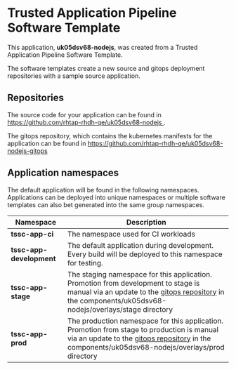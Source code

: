 # Trusted Application Pipeline Software Template

This application, **uk05dsv68-nodejs**, was created from a Trusted Application Pipeline Software Template.

The software templates create a new source and gitops deployment repositories with a sample source application. 

## Repositories

The source code for your application can be found in [https://github.com/rhtap-rhdh-qe/uk05dsv68-nodejs ](https://github.com/rhtap-rhdh-qe/uk05dsv68-nodejs ).
 
The gitops repository, which contains the kubernetes manifests for the application can be found in 
[https://github.com/rhtap-rhdh-qe/uk05dsv68-nodejs-gitops ](https://github.com/rhtap-rhdh-qe/uk05dsv68-nodejs-gitops ) 

## Application namespaces 

The default application will be found in the following namespaces. Applications can be deployed into unique namespaces or multiple software templates can also bet generated into the same group namespaces.  

|  Namespace   |  Description   |  
| -------- | -------- |
| **tssc-app-ci** | The namespace used for CI workloads |
| **tssc-app-development** | The default application during development. Every build will be deployed to this namespace for testing. |
| **tssc-app-stage** | The staging namespace for this application. Promotion from development to stage is manual via an update to the [gitops repository](https://github.com/rhtap-rhdh-qe/uk05dsv68-nodejs-gitops ) in the components/uk05dsv68-nodejs/overlays/stage directory |
| **tssc-app-prod** | The production namespace for this application. Promotion from stage to production is manual via an update to the [gitops repository](https://github.com/rhtap-rhdh-qe/uk05dsv68-nodejs-gitops ) in the components/uk05dsv68-nodejs/overlays/prod directory |